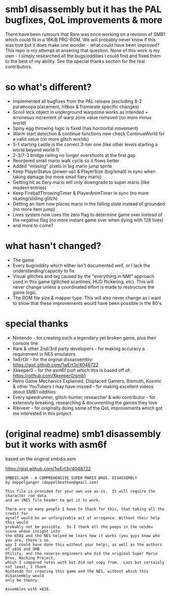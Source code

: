 smb1 disassembly but it has the PAL bugfixes, QoL improvements & more
========================================
There have been rumours that Rare was once working on a revision of SMB1 which could fit in a 16KiB PRG-ROM. We will probably never know if this was true but it does make one wonder - what could have been improved? This repo is my attempt at ansering that question. 
None of this work is my own - I simply researched all the bugs/oddities I could find and fixed them to the best of my ability. See the special thanks section for the real contributors. 

so what's different?
========================================
- Implemented all bugfixes from the PAL release (excluding 8-2 paratroopa placement, hitbox & framerate specific changes)
- Scroll lock object in underground warpzone works as intended + erroneous increment of warp zone value removed (no more minus world)
- Spiny egg throwing logic is fixed (has horizontal movement)
- Warm start detection & continue functions now check ContinueWorld for a valid value (no more glitch worlds)
- 5-1 starting castle is the correct 3-tier one (like other levels starting a world beyond world 1)
- 2-3/7-3 bridge railing no longer overshoots at the first gap
- Reordered small mario walk cycle so it flows better
- Added "missing" pixels in big mario jump sprite
- Keep PlayerStatus (power-up) & PlayerSize (big/small) in sync when taking damage (no more small fiery mario)
- Getting hit as fiery mario will only downgrade to super mario (like modern entries)
- Keep FireballThrowingTimer & PlayerAnimTimer in sync (no more skating/sliding glitch)
- Getting an item now places mario in the falling state instead of grounded (no more item jump)
- Lives system now uses the zero flag to determine game over instead of the negative flag (no more instant game over when dying with 128 lives)
- and more to come?

what hasn't changed?
========================================
- The game
- Every bug/oddity which either isn't documented well, or I lack the understanding/capacity to fix
- Visual glitches and lag caused by the "everything in NMI" approach used in this game (glitched scanlines, HUD flickering, etc). This will never change unless a coordinated effort is made to restructure the game logic. 
- The ROM file size & mapper type. This will also never change as I want to show that these improvements would have been possible in the 80's. 

special thanks
========================================
- Nintendo - for creating such a legendary yet broken game, plus their console line
- Rare & other 2nd/3rd party developers - for making accuracy a requirement in NES emulators
- 1wErt3r - for the orginal dissassembly: https://gist.github.com/1wErt3r/4048722
- Xkeeper0 - for the asm6f port which this is based off of: https://github.com/Xkeeper0/smb1
- Retro Game Mechanics Explained, Displaced Gamers, Bismuth, Kosmic & other YouTubers I may have missed - for making excellent videos about SMB1 oddities
- Every speedrunner, glitch-hunter, researcher & wiki contributor - for extensivly breaking, researching & documenting the games they love
- Ribiveer - for originally doing some of the QoL improvements which got me interested in this project

(original readme) smb1 disassembly but it works with asm6f
========================================

based on the original smbdis.asm

https://gist.github.com/1wErt3r/4048722

	SMBDIS.ASM - A COMPREHENSIVE SUPER MARIO BROS. DISASSEMBLY
	by doppelganger (doppelheathen@gmail.com)

	This file is provided for your own use as-is.  It will require the character rom data
	and an iNES file header to get it to work.

	There are so many people I have to thank for this, that taking all the credit for
	myself would be an unforgivable act of arrogance. Without their help this would
	probably not be possible.  So I thank all the peeps in the nesdev scene whose insight into
	the 6502 and the NES helped me learn how it works (you guys know who you are, there's no 
	way I could have done this without your help), as well as the authors of x816 and SMB 
	Utility, and the reverse-engineers who did the original Super Mario Bros. Hacking Project, 
	which I compared notes with but did not copy from.  Last but certainly not least, I thank
	Nintendo for creating this game and the NES, without which this disassembly would
	only be theory.

	Assembles with x816.
